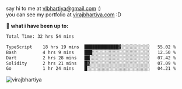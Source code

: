 say hi to me at [vlbhartiya@gmail.com](mailto:vlbhartiya@gmail.com) :)<br/>
you can see my portfolio at [virajbhartiya.com](https://virajbhartiya.com) :D<br/>


🚀 **what i have been up to:**

<!--START_SECTION:waka-->

```txt
Total Time: 32 hrs 54 mins

TypeScript    18 hrs 19 mins  █████████████▓░░░░░░░░░░░   55.02 %
Bash          4 hrs 9 mins    ███░░░░░░░░░░░░░░░░░░░░░░   12.50 %
Dart          2 hrs 28 mins   ██░░░░░░░░░░░░░░░░░░░░░░░   07.42 %
Solidity      2 hrs 21 mins   █▓░░░░░░░░░░░░░░░░░░░░░░░   07.09 %
Go            1 hr 24 mins    █░░░░░░░░░░░░░░░░░░░░░░░░   04.21 %
```

<!--END_SECTION:waka-->

<p align="left"> <img src="https://komarev.com/ghpvc/?username=virajbhartiya&color=blue" alt="virajbhartiya" /> </p>
